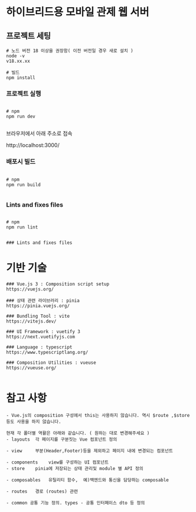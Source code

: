 # 하이브리드용 모바일 관제 웹 서버 

## 프로젝트 세팅

```
# 노드 버전 18 이상을 권장함( 이전 버전일 경우 새로 설치 ) 
node -v
v18.xx.xx

# 빌드 
npm install

```

### 프로젝트 실행

```

# npm
npm run dev


```

브라우저에서 아래 주소로  접속

http://localhost:3000/

### 배포시 빌드 

```

# npm
npm run build


```

### Lints and fixes files

```

# npm
npm run lint


### Lints and fixes files

```



# 기반 기술 
```
### Vue.js 3 : Composition script setup 
https://vuejs.org/

### 상태 관련 라이브러리 : pinia
https://pinia.vuejs.org/

### Bundling Tool : vite
https://vitejs.dev/

### UI Framework : vuetify 3
https://next.vuetifyjs.com

### Language : typescript
https://www.typescriptlang.org/

### Composition Utilities : vueuse
https://vueuse.org/


```

# 참고 사항 
```
- Vue.js의 composition 구성에서 this는 사용하지 않습니다. 역시 $route ,$store 등도 사용을 하지 않습니다.

현재 각 폴더별 역활은 아래와 같습니다. ( 원하는 대로 변경해주세요 )
- layouts  각 페이지를 구분짓는 Vue 컴포넌트 정의

- view     부분(Header,Footer)등을 제외하고 페이지 내에 변경되는 컴포넌트

- components    view를 구성하는 UI 컴포넌트 
- store    pinia에 저장되는 상태 관리및 module 별 API 정의

- composables   유틸리티 함수,  예)백엔드와 통신을 담당하는 composable 

- routes   경로 (routes) 관련 

- common 공통 기능 정의. types - 공통 인터페이스 dto 등 정의 


```
